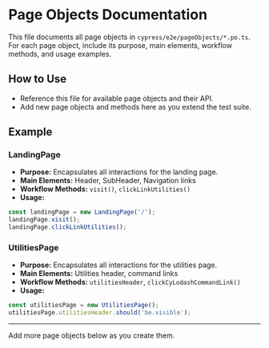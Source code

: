 # Page Objects Documentation

This file documents all page objects in `cypress/e2e/pageObjects/*.po.ts`. For each page object, include its purpose, main elements, workflow methods, and usage examples.

## How to Use
- Reference this file for available page objects and their API.
- Add new page objects and methods here as you extend the test suite.

## Example

### LandingPage
- **Purpose:** Encapsulates all interactions for the landing page.
- **Main Elements:** Header, SubHeader, Navigation links
- **Workflow Methods:** `visit()`, `clickLinkUtilities()`
- **Usage:**
```typescript
const landingPage = new LandingPage('/');
landingPage.visit();
landingPage.clickLinkUtilities();
```

### UtilitiesPage
- **Purpose:** Encapsulates all interactions for the utilities page.
- **Main Elements:** Utilities header, command links
- **Workflow Methods:** `utilitiesHeader`, `clickCyLodashCommandLink()`
- **Usage:**
```typescript
const utilitiesPage = new UtilitiesPage();
utilitiesPage.utilitiesHeader.should('be.visible');
```

---
Add more page objects below as you create them.
